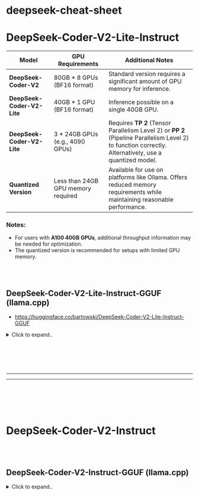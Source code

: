 # deepseek-cheat-sheet





















# DeepSeek-Coder-V2-Lite-Instruct






| **Model**                     | **GPU Requirements**                 | **Additional Notes**                                                                                                                                 |
|-------------------------------|---------------------------------------|-------------------------------------------------------------------------------------------------------------------------------------------------------|
| **DeepSeek-Coder-V2**         | 80GB * 8 GPUs (BF16 format)          | Standard version requires a significant amount of GPU memory for inference.                                                                          |
| **DeepSeek-Coder-V2-Lite**    | 40GB * 1 GPU (BF16 format)           | Inference possible on a single 40GB GPU.                                                                                                             |
| **DeepSeek-Coder-V2-Lite**    | 3 * 24GB GPUs (e.g., 4090 GPUs)      | Requires **TP 2** (Tensor Parallelism Level 2) or **PP 2** (Pipeline Parallelism Level 2) to function correctly. Alternatively, use a quantized model. |
| **Quantized Version**         | Less than 24GB GPU memory required   | Available for use on platforms like Ollama. Offers reduced memory requirements while maintaining reasonable performance.                              |

### Notes:
- For users with **A100 40GB GPUs**, additional throughput information may be needed for optimization.
- The quantized version is recommended for setups with limited GPU memory.




<br><br>





## DeepSeek-Coder-V2-Lite-Instruct-GGUF (llama.cpp)
- https://huggingface.co/bartowski/DeepSeek-Coder-V2-Lite-Instruct-GGUF

<details><summary>Click to expand..</summary>


| Modell                                               | Version    | VRAM (geschätzt) | Beschreibung                                                                                        | Eignung für RTX 4090                 |
|------------------------------------------------------|------------|------------------|----------------------------------------------------------------------------------------------------|--------------------------------------|
| **DeepSeek-Coder-V2-Lite-Instruct-Q8_0_L.gguf**       | Q8_0_L     | 17.09 GB         | Experimentell, verwendet f16 für Einbettungs- und Ausgabewichtungen. Extrem hohe Qualität, selten nötig. | Gut geeignet, aber overkill          |
| **DeepSeek-Coder-V2-Lite-Instruct-Q8_0.gguf**         | Q8_0       | 16.70 GB         | Extrem hohe Qualität, selten nötig.                                                                | Gut geeignet, aber overkill          |
| **DeepSeek-Coder-V2-Lite-Instruct-Q6_K_L.gguf**       | Q6_K_L     | 14.56 GB         | Experimentell, verwendet f16 für Einbettungs- und Ausgabewichtungen. Sehr hohe Qualität, fast perfekt. | Gut geeignet, leicht übertrieben     |
| **DeepSeek-Coder-V2-Lite-Instruct-Q6_K.gguf**         | Q6_K       | 14.06 GB         | Sehr hohe Qualität, fast perfekt.                                                                  | Gut geeignet, leicht übertrieben     |
| **DeepSeek-Coder-V2-Lite-Instruct-Q5_K_L.gguf**       | Q5_K_L     | 12.37 GB         | Experimentell, verwendet f16 für Einbettungs- und Ausgabewichtungen. Hohe Qualität, empfohlen.       | Sehr gut geeignet                    |
| **DeepSeek-Coder-V2-Lite-Instruct-Q5_K_M.gguf**       | Q5_K_M     | 11.85 GB         | Hohe Qualität, empfohlen.                                                                           | Sehr gut geeignet                    |
| **DeepSeek-Coder-V2-Lite-Instruct-Q5_K_S.gguf**       | Q5_K_S     | 11.14 GB         | Hohe Qualität, empfohlen.                                                                           | Sehr gut geeignet                    |
| **DeepSeek-Coder-V2-Lite-Instruct-Q4_K_L.gguf**       | Q4_K_L     | 10.91 GB         | Experimentell, verwendet f16 für Einbettungs- und Ausgabewichtungen. Gute Qualität, empfohlen.       | Sehr gut geeignet                    |
| **DeepSeek-Coder-V2-Lite-Instruct-Q4_K_M.gguf**       | Q4_K_M     | 10.36 GB         | Gute Qualität, empfohlen.                                                                           | Sehr gut geeignet                    |
| **DeepSeek-Coder-V2-Lite-Instruct-Q4_K_S.gguf**       | Q4_K_S     | 9.53 GB          | Etwas niedrigere Qualität, aber mehr Speicherersparnis. Empfohlen.                                  | Sehr gut geeignet                    |
| **DeepSeek-Coder-V2-Lite-Instruct-IQ4_XS.gguf**       | IQ4_XS     | 8.57 GB          | Anständige Qualität, kleiner als Q4_K_S mit ähnlicher Leistung. Empfohlen.                           | Sehr gut geeignet                    |
| **DeepSeek-Coder-V2-Lite-Instruct-Q3_K_L.gguf**       | Q3_K_L     | 8.45 GB          | Niedrigere Qualität, aber nutzbar, gut für geringe RAM-Verfügbarkeit.                                | Sehr gut geeignet                    |
| **DeepSeek-Coder-V2-Lite-Instruct-Q3_K_M.gguf**       | Q3_K_M     | 8.12 GB          | Noch niedrigere Qualität.                                                                          | Sehr gut geeignet                    |
| **DeepSeek-Coder-V2-Lite-Instruct-IQ3_M.gguf**        | IQ3_M      | 7.55 GB          | Mittel-niedrige Qualität, neue Methode mit anständiger Leistung, vergleichbar mit Q3_K_M.           | Sehr gut geeignet                    |
| **DeepSeek-Coder-V2-Lite-Instruct-Q3_K_S.gguf**       | Q3_K_S     | 7.48 GB          | Niedrige Qualität, nicht empfohlen.                                                                 | Gut geeignet                        |
| **DeepSeek-Coder-V2-Lite-Instruct-IQ3_XS.gguf**       | IQ3_XS     | 7.12 GB          | Niedrigere Qualität, neue Methode mit anständiger Leistung, leicht besser als Q3_K_S.               | Gut geeignet                        |
| **DeepSeek-Coder-V2-Lite-Instruct-IQ3_XXS.gguf**      | IQ3_XXS    | 6.96 GB          | Niedrigere Qualität, neue Methode mit anständiger Leistung, vergleichbar mit Q3-Quantisierungen.    | Gut geeignet                        |
| **DeepSeek-Coder-V2-Lite-Instruct-Q2_K.gguf**         | Q2_K       | 6.43 GB          | Sehr niedrige Qualität, aber überraschend nutzbar.                                                   | Gut geeignet                        |
| **DeepSeek-Coder-V2-Lite-Instruct-IQ2_M.gguf**        | IQ2_M      | 6.32 GB          | Sehr niedrige Qualität, nutzt SOTA-Techniken, ebenfalls überraschend nutzbar.                        | Gut geeignet                        |
| **DeepSeek-Coder-V2-Lite-Instruct-IQ2_S.gguf**        | IQ2_S      | 6.00 GB          | Sehr niedrige Qualität, nutzt SOTA-Techniken, nutzbar.                                               | Gut geeignet                        |
| **DeepSeek-Coder-V2-Lite-Instruct-IQ2_XS.gguf**       | IQ2_XS     | 5.96 GB          | Sehr niedrige Qualität, nutzt SOTA-Techniken, nutzbar.                                               | Gut geeignet                        |

### Fazit:
- **Modell-Empfehlungen:** Die Modelle mit weniger als 10 GB VRAM (wie IQ4_XS, IQ3_M, IQ2_XS) sind hervorragend für die RTX 4090 geeignet, ohne den VRAM zu überlasten. Modelle wie Q8_0 oder Q6_K_L liefern extreme Qualität, aber könnten die GPU unnötig stark auslasten, wenn du eine leichtere Nutzung anstrebst.



<br><br>

### Download
- https://huggingface.co/bartowski/DeepSeek-Coder-V2-Instruct-GGUF
```shell
# q8
huggingface-cli download bartowski/DeepSeek-Coder-V2-Lite-Instruct-GGUF --include "DeepSeek-Coder-V2-Lite-Instruct-Q8_0.gguf" --local-dir "/home/userName/Projects/ai/resources/models/llm/deepseek"

# q6
huggingface-cli download bartowski/DeepSeek-Coder-V2-Lite-Instruct-GGUF --include "DeepSeek-Coder-V2-Lite-Instruct-Q6_K.gguf" --local-dir "/home/userName/Projects/ai/resources/models/llm/deepseek"
```





  
</details>





















<br><br>
<br><br>
___
___
<br><br>
<br><br>





# DeepSeek-Coder-V2-Instruct


<br><br>

## DeepSeek-Coder-V2-Instruct-GGUF (llama.cpp)

<details><summary>Click to expand..</summary>

# Details
-  Q4_K_M not working on 4090 way too slow..


### Download
- https://huggingface.co/bartowski/DeepSeek-Coder-V2-Instruct-GGUF
```shell
huggingface-cli download bartowski/DeepSeek-Coder-V2-Instruct-GGUF --include "DeepSeek-Coder-V2-Instruct-Q4_K_M.gguf/*" --local-dir "/home/userName/Projects/ai/resources/models/llm/deepseek"
```


| Modell                                             | Version     | VRAM (geschätzt) | Beschreibung                                                                                        | Eignung für RTX 4090                 |
|----------------------------------------------------|-------------|------------------|----------------------------------------------------------------------------------------------------|--------------------------------------|
| **DeepSeek-Coder-V2-Instruct-Q4_K_M.gguf**         | Q4_K_M      | 142.45 GB        | Gute Qualität, nutzt etwa 4.83 Bits pro Gewicht, empfohlen.                                          | Zu groß für RTX 4090                |
| **DeepSeek-Coder-V2-Instruct-Q3_K_XL.gguf**        | Q3_K_XL     | 123.8 GB         | Experimentell, verwendet f16 für Einbettungs- und Ausgabewichtungen. Niedrigere Qualität, aber nutzbar. | Zu groß für RTX 4090                |
| **DeepSeek-Coder-V2-Instruct-Q3_K_M.gguf**         | Q3_K_M      | 112.7 GB         | Relativ niedrige Qualität, aber nutzbar.                                                              | Zu groß für RTX 4090                |
| **DeepSeek-Coder-V2-Instruct-Q2_K_L.gguf**         | Q2_K_L      | 87.5 GB          | Experimentell, verwendet f16 für Einbettungs- und Ausgabewichtungen. Niedrige Qualität, aber nutzbar.  | Eventuell zu groß für RTX 4090      |
| **DeepSeek-Coder-V2-Instruct-Q2_K.gguf**           | Q2_K        | 86.0 GB          | Niedrige Qualität, aber nutzbar.                                                                     | Eventuell zu groß für RTX 4090      |
| **DeepSeek-Coder-V2-Instruct-IQ2_XS.gguf**         | IQ2_XS      | 68.7 GB          | Niedrigere Qualität, nutzt SOTA-Techniken zur Nutzbarkeit.                                            | Gut geeignet für RTX 4090           |
| **DeepSeek-Coder-V2-Instruct-IQ1_M.gguf**          | IQ1_M       | 52.7 GB          | Extrem niedrige Qualität, nicht empfohlen.                                                           | Gut geeignet für RTX 4090           |




</details>


